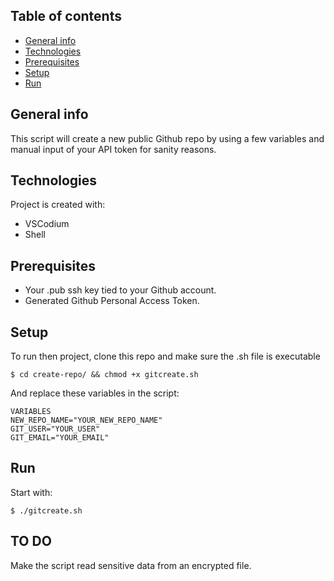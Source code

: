 ## Table of contents
* [General info](#general-info)
* [Technologies](#technologies)
* [Prerequisites](#prerequisites)
* [Setup](#setup)
* [Run](#run)


## General info
This script will create a new public Github repo by using a few variables and manual input of your API token for sanity reasons.

## Technologies
Project is created with:
* VSCodium
* Shell

## Prerequisites
* Your .pub ssh key tied to your Github account.
* Generated Github Personal Access Token.


## Setup
To run then project, clone this repo and make sure the .sh file is executable

```
$ cd create-repo/ && chmod +x gitcreate.sh
```

And replace these variables in the script:

```
VARIABLES
NEW_REPO_NAME="YOUR_NEW_REPO_NAME"
GIT_USER="YOUR_USER"
GIT_EMAIL="YOUR_EMAIL"
```
## Run
Start with:

```
$ ./gitcreate.sh
```

## TO DO
Make the script read sensitive data from an encrypted file.

